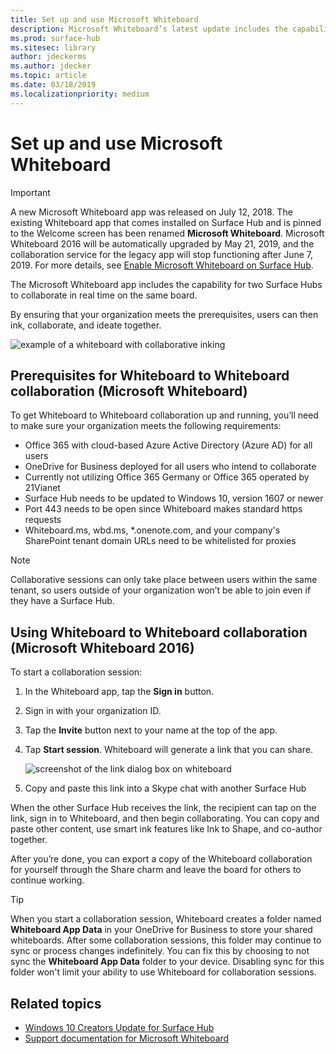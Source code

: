 ```yaml
---
title: Set up and use Microsoft Whiteboard  
description: Microsoft Whiteboard’s latest update includes the capability for two Surface Hubs to collaborate in real time on the same board.
ms.prod: surface-hub
ms.sitesec: library
author: jdeckerms
ms.author: jdecker
ms.topic: article
ms.date: 03/18/2019
ms.localizationpriority: medium
---
```


# Set up and use Microsoft Whiteboard 



>[!IMPORTANT]
>A new Microsoft Whiteboard app was released on July 12, 2018. The existing Whiteboard app that comes installed on Surface Hub and is pinned to the Welcome screen has been renamed **Microsoft Whiteboard**. Microsoft Whiteboard 2016 will be automatically upgraded by May 21, 2019, and the collaboration service for the legacy app will stop functioning after June 7, 2019. For more details, see [Enable Microsoft Whiteboard on Surface Hub](https://support.office.com/article/enable-microsoft-whiteboard-on-surface-hub-b5df4539-f735-42ff-b22a-0f5e21be7627?ui=en-US&rs=en-US&ad=US).

The Microsoft Whiteboard app includes the capability for two Surface Hubs to collaborate in real time on the same board. 

By ensuring that your organization meets the prerequisites, users can then ink, collaborate, and ideate together. 

![example of a whiteboard with collaborative inking](images/wb-collab-example.png)

## Prerequisites for Whiteboard to Whiteboard collaboration (Microsoft Whiteboard)

To get Whiteboard to Whiteboard collaboration up and running, you’ll need to make sure your organization meets the following requirements:

- Office 365 with cloud-based Azure Active Directory (Azure AD) for all users
- OneDrive for Business deployed for all users who intend to collaborate
- Currently not utilizing Office 365 Germany or Office 365 	operated by 21Vianet
- Surface Hub needs to be updated to Windows 10, version 1607 or newer
- Port 443 needs to be open since Whiteboard makes standard https requests
- Whiteboard.ms, wbd.ms, \*.onenote.com, and your company's SharePoint tenant domain URLs need to be whitelisted for proxies

 
>[!NOTE]
>Collaborative sessions can only take place between users within the same tenant, so users outside of your organization won’t be able to join even if they have a Surface Hub.

## Using Whiteboard to Whiteboard collaboration (Microsoft Whiteboard 2016)

To start a collaboration session:

1.	In the Whiteboard app, tap the **Sign in** button.
2.	Sign in with your organization ID.
3.	Tap the **Invite** button next to your name at the top of the app.
4.	Tap **Start session**. Whiteboard will generate a link that you can share.

    ![screenshot of the link dialog box on whiteboard](images/wb-collab-link.png)
    
5.	Copy and paste this link into a Skype chat with another Surface Hub

When the other Surface Hub receives the link, the recipient can tap on the link, sign in to Whiteboard, and then begin collaborating. You can copy and paste other content, use smart ink features like Ink to Shape, and co-author together.

After you’re done, you can export a copy of the Whiteboard collaboration for yourself through the Share charm and leave the board for others to continue working. 

>[!TIP]
>When you start a collaboration session, Whiteboard creates a folder named **Whiteboard App Data** in your OneDrive for Business to store your shared whiteboards. After some collaboration sessions, this folder may continue to sync or process changes indefinitely. You can fix this by choosing to not sync the **Whiteboard App Data** folder to your device. Disabling sync for this folder won't limit your ability to use Whiteboard for collaboration sessions.






## Related topics

- [Windows 10 Creators Update for Surface Hub](https://www.microsoft.com/surface/support/surface-hub/windows-10-creators-update-surface-hub)
- [Support documentation for Microsoft Whiteboard](https://support.office.com/en-us/article/Whiteboard-Help-0c0f2aa0-b1bb-491c-b814-fd22de4d7c01)
